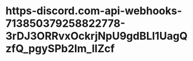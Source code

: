 # https-discord.com-api-webhooks-713850379258822778-3rDJ3ORRvxOckrjNpU9gdBLl1UagQzfQ_pgySPb2Im_lIZcf